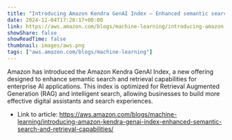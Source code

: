 ```yaml
---
title: "Introducing Amazon Kendra GenAI Index – Enhanced semantic search and retrieval capabilities"
date: 2024-12-04T17:28:17+00:00
link: https://aws.amazon.com/blogs/machine-learning/introducing-amazon-kendra-genai-index-enhanced-semantic-search-and-retrieval-capabilities/
showShare: false
showReadTime: false
thumbnail: images/aws.png
tags: ["aws.amazon.com/blogs/machine-learning"]
---
```

Amazon has introduced the Amazon Kendra GenAI Index, a new offering designed to enhance semantic search and retrieval capabilities for enterprise AI applications. This index is optimized for Retrieval Augmented Generation (RAG) and intelligent search, allowing businesses to build more effective digital assistants and search experiences.

- Link to article: https://aws.amazon.com/blogs/machine-learning/introducing-amazon-kendra-genai-index-enhanced-semantic-search-and-retrieval-capabilities/